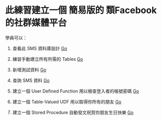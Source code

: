 # 此練習建立一個 簡易版的 類Facebook 的社群媒體平台

學員可以：
1. 查看此 SMS 資料庫設計 <a href="https://github.com/alexntwu/mssql-sms/blob/main/1.%20Simple%20SMS%20Schema.md"> Go </a>
2. 練習手動建立所有所需的 Tables <a href="https://github.com/alexntwu/mssql-sms/blob/main/2.%20Entity%20Schema%20SQL%20DDL.md"> Go </a>
3. 新增測試資料 <a href="https://github.com/alexntwu/mssql-sms/blob/main/3.%20Insert%20Sample%20Data%20DML.md"> Go </a>
4. 查詢 SMS 資料 <a href="https://github.com/alexntwu/mssql-sms/blob/main/4.%20Sample%20Query.md"> Go </a>
5. 建立一個 User Defined Function 用以檢查登入者的帳號密碼 <a href="https://github.com/alexntwu/mssql-sms/blob/main/5.%20Database%20User%20Defined.md%20Function.md"> Go </a>

6. 建立一個 Table-Valued UDF 用以取得你所有的朋友 <a href="https://github.com/alexntwu/mssql-sms/blob/main/6.%20Rewrite%20a%20sample%20by%20UDF.md"> Go </a>

7. 建立一個 Stored Procedure 自動發文祝賀你朋友生日快樂 <a href="https://github.com/alexntwu/mssql-sms/blob/main/7.%20Post%20a%20birthday%20wish%20to%20your%20friend%20by%20SP.md"> Go </a>
